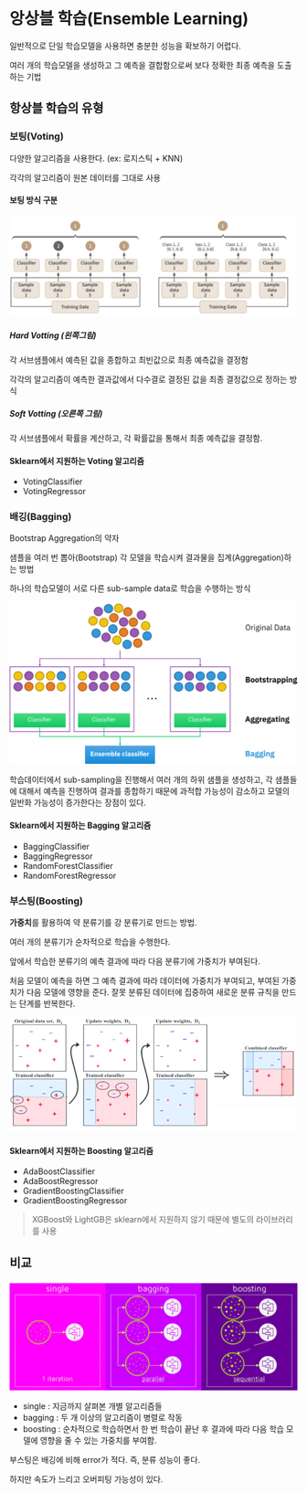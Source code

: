 # 앙상블 학습(Ensemble Learning)

일반적으로 단일 학습모델을 사용하면 충분한 성능을 확보하기 어렵다.

여러 개의 학습모델을 생성하고 그 예측을 결합함으로써 보다 정확한 최종 예측을 도출하는 기법

## 항상블 학습의 유형

### 보팅(Voting)

다양한 알고리즘을 사용한다. (ex: 로지스틱 + KNN)

각각의 알고리즘이 원본 데이터를 그대로 사용

#### 보팅 방식 구분

![img](res/voting.png)

##### Hard Votting (왼쪽그림)

각 서브샘플에서 예측된 값을 종합하고 최빈값으로 최종 예측값을 결정함

각각의 알고리즘이 예측한 결과값에서 다수결로 결정된 값을 최종 결정값으로 정하는 방식

##### Soft Votting (오른쪽 그림)

각 서브샘플에서 확률을 계산하고, 각 확률값을 통해서 최종 예측값을 결정함.

#### Sklearn에서 지원하는 Voting 알고리즘

- VotingClassifier
- VotingRegressor

### 배깅(Bagging)

Bootstrap Aggregation의 약자

샘플을 여러 번 뽑아(Bootstrap) 각 모델을 학습시켜 결과물을 집계(Aggregation)하는 방법

하나의 학습모델이 서로 다른 sub-sample data로 학습을 수행하는 방식

![img](res/bagging.png)

학습데이터에서 sub-sampling을 진행해서 여러 개의 하위 샘플을 생성하고, 각 샘플들에 대해서 예측을 진행하여 결과를 종합하기 때문에 과적합 가능성이 감소하고 모델의 일반화 가능성이 증가한다는 장점이 있다.

#### Sklearn에서 지원하는 Bagging 알고리즘

- BaggingClassifier
- BaggingRegressor
- RandomForestClassifier
- RandomForestRegressor

### 부스팅(Boosting)

**가중치**를 활용하여 약 분류기를 강 분류기로 만드는 방법.

여러 개의 분류기가 순차적으로 학습을 수행한다.

앞에서 학습한 분류기의 예측 결과에 따라 다음 분류기에 가중치가 부여된다.

처음 모델이 예측을 하면 그 예측 결과에 따라 데이터에 가중치가 부여되고, 부여된 가중치가 다음 모델에 영향을 준다. 잘못 분류된 데이터에 집중하여 새로운 분류 규칙을 만드는 단계를 반복한다.

![img](res/boosting.png)

#### Sklearn에서 지원하는 Boosting 알고리즘

- AdaBoostClassifier
- AdaBoostRegressor
- GradientBoostingClassifier
- GradientBoostingRegressor

> XGBoost와 LightGB은 sklearn에서 지원하지 않기 때문에 별도의 라이브러리를 사용

## 비교

![res](res/all.png)

- single : 지금까지 살펴본 개별 알고리즘들
- bagging : 두 개 이상의 알고리즘이 병렬로 작동
- boosting : 순차적으로 학습하면서 한 번 학습이 끝난 후 결과에 따라 다음 학습 모델에 영향을 줄 수 있는 가중치를 부여함.

부스팅은 배깅에 비해 error가 적다. 즉, 분류 성능이 좋다.

하지만 속도가 느리고 오버피팅 가능성이 있다.